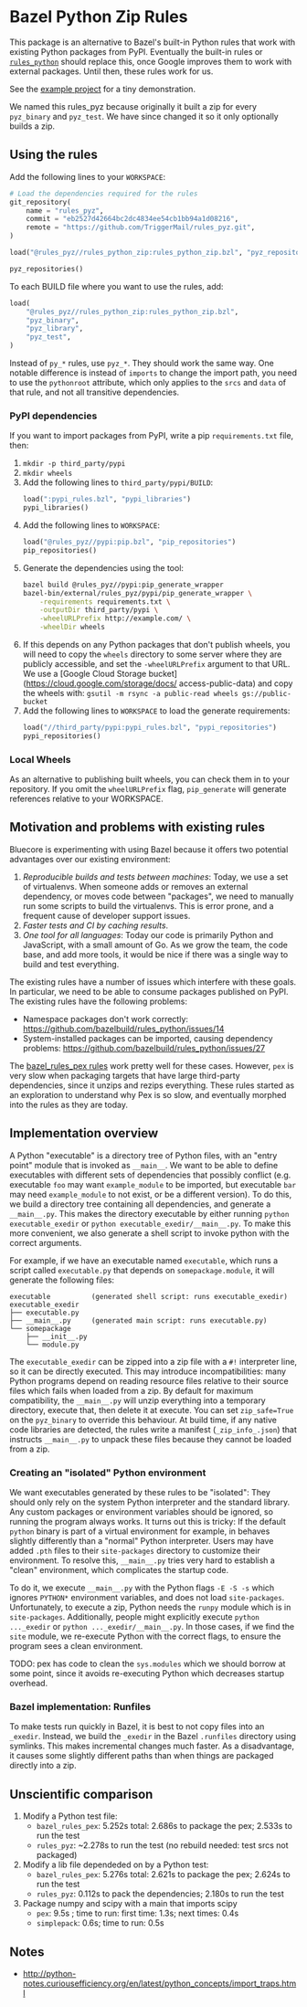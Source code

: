 # Bazel Python Zip Rules

This package is an alternative to Bazel's built-in Python rules that work with existing Python packages from PyPI. Eventually the built-in rules or [`rules_python`](https://github.com/bazelbuild/rules_python) should replace this, once Google improves them to work with external packages. Until then, these rules work for us.

See the [example project](https://github.com/TriggerMail/rules_pyz_example) for a tiny demonstration.

We named this rules_pyz because originally it built a zip for every `pyz_binary` and `pyz_test`. We have since changed it so it only optionally builds a zip.


## Using the rules

Add the following lines to your `WORKSPACE`:

```python
# Load the dependencies required for the rules
git_repository(
    name = "rules_pyz",
    commit = "eb2527d42664bc2dc4834ee54cb1bb94a1d08216",
    remote = "https://github.com/TriggerMail/rules_pyz.git",
)

load("@rules_pyz//rules_python_zip:rules_python_zip.bzl", "pyz_repositories")

pyz_repositories()
```

To each BUILD file where you want to use the rules, add:

```python
load(
    "@rules_pyz//rules_python_zip:rules_python_zip.bzl",
    "pyz_binary",
    "pyz_library",
    "pyz_test",
)
```

Instead of `py_*` rules, use `pyz_*`. They should work the same way. One notable difference is instead of `imports` to change the import path, you need to use the `pythonroot` attribute, which only applies to the `srcs` and `data` of that rule, and not all transitive dependencies.


### PyPI dependencies

If you want to import packages from PyPI, write a pip `requirements.txt` file, then:

1. `mkdir -p third_party/pypi`
2. `mkdir wheels`
3. Add the following lines to `third_party/pypi/BUILD`:
    ```python
    load(":pypi_rules.bzl", "pypi_libraries")
    pypi_libraries()
    ```
4. Add the following lines to `WORKSPACE`:
    ```python
    load("@rules_pyz//pypi:pip.bzl", "pip_repositories")
    pip_repositories()
    ```
5. Generate the dependencies using the tool:
    ```bash
    bazel build @rules_pyz//pypi:pip_generate_wrapper
    bazel-bin/external/rules_pyz/pypi/pip_generate_wrapper \
        -requirements requirements.txt \
        -outputDir third_party/pypi \
        -wheelURLPrefix http://example.com/ \
        -wheelDir wheels
    ```
6. If this depends on any Python packages that don't publish wheels, you will need to copy the `wheels` directory to some server where they are publicly accessible, and set the `-wheelURLPrefix` argument to that URL. We use a [Google Cloud Storage bucket](https://cloud.google.com/storage/docs/
access-public-data) and copy the wheels with: `gsutil -m rsync -a public-read wheels gs://public-bucket`
7. Add the following lines to `WORKSPACE` to load the generate requirements:
    ```python
    load("//third_party/pypi:pypi_rules.bzl", "pypi_repositories")
    pypi_repositories()
    ```

### Local Wheels

As an alternative to publishing built wheels, you can check them in to your repository. If you omit the `wheelURLPrefix` flag, `pip_generate` will generate references relative to your WORKSPACE.


## Motivation and problems with existing rules

Bluecore is experimenting with using Bazel because it offers two potential advantages over our existing environment:

1. *Reproducible builds and tests between machines*: Today, we use a set of virtualenvs. When someone adds or removes an external dependency, or moves code between "packages", we need to manually run some scripts to build the virtualenvs. This is error prone, and a frequent cause of developer support issues.
2. *Faster tests and CI by caching results*.
3. *One tool for all languages*: Today our code is primarily Python and JavaScript, with a small amount of Go. As we grow the team, the code base, and add more tools, it would be nice if there was a single way to build and test everything.

The existing rules have a number of issues which interfere with these goals. In particular, we need to be able to consume packages published on PyPI. The existing rules have the following problems:


* Namespace packages don't work correctly: https://github.com/bazelbuild/rules_python/issues/14
* System-installed packages can be imported, causing dependency problems: https://github.com/bazelbuild/rules_python/issues/27


The [bazel_rules_pex rules](https://github.com/benley/bazel_rules_pex) work pretty well for these cases. However, `pex` is very slow when packaging targets that have large third-party dependencies, since it unzips and rezips everything. These rules started as an exploration to understand why Pex is so slow, and eventually morphed into the rules as they are today.


## Implementation overview

A Python "executable" is a directory tree of Python files, with an "entry point" module that is invoked as `__main__`. We want to be able to define executables with different sets of dependencies that possibly conflict (e.g. executable `foo` may want `example_module` to be imported, but executable `bar` may need `example_module` to not exist, or be a different version). To do this, we build a directory tree containing all dependencies, and generate a `__main__.py`. This makes the directory executable by either running `python executable_exedir` or `python executable_exedir/__main__.py`. To make this more convenient, we also generate a shell script to invoke python with the correct arguments.

For example, if we have an executable named `executable`, which runs a script called `executable.py` that depends on `somepackage.module`, it will generate the following files:

```
executable          (generated shell script: runs executable_exedir)
executable_exedir
├── executable.py
├── __main__.py     (generated main script: runs executable.py)
└── somepackage
    ├── __init__.py
    └── module.py
```

The `executable_exedir` can be zipped into a zip file with a `#!` interpreter line, so it can be directly executed. This may introduce incompatibilities: many Python programs depend on reading resource files relative to their source files which fails when loaded from a zip. By default for maximum compatibility, the `__main__.py` will unzip everything into a temporary directory, execute that, then delete it at execute. You can set `zip_safe=True` on the `pyz_binary` to override this behaviour. At build time, if any native code libraries are detected, the rules write a manifest (`_zip_info_.json`) that instructs `__main__.py` to unpack these files because they cannot be loaded from a zip.


### Creating an "isolated" Python environment

We want executables generated by these rules to be "isolated": They should only rely on the system Python interpreter and the standard library. Any custom packages or environment variables should be ignored, so running the program always works. It turns out this is tricky: If the default `python` binary is part of a virtual environment for example, in behaves slightly differently than a "normal" Python interpreter. Users may have added `.pth` files to their `site-packages` directory to customize their environment. To resolve this, `__main__.py` tries very hard to establish a "clean" environment, which complicates the startup code.

To do it, we execute `__main__.py` with the Python flags `-E -S -s` which ignores `PYTHON*` environment variables, and does not load `site-packages`. Unfortunately, to execute a zip, Python needs the `runpy` module which is in `site-packages`. Additionally, people might explicitly execute `python ..._exedir` or `python ..._exedir/__main__.py`. In those cases, if we find the `site` module, we re-execute Python with the correct flags, to ensure the program sees a clean environment.

TODO: pex has code to clean the `sys.modules` which we should borrow at some point, since it avoids re-executing Python which decreases startup overhead.


### Bazel implementation: Runfiles

To make tests run quickly in Bazel, it is best to not copy files into an `_exedir`. Instead, we build the `_exedir` in the Bazel `.runfiles` directory using symlinks. This makes incremental changes much faster. As a disadvantage, it causes some slightly different paths than when things are packaged directly into a zip.


## Unscientific comparison

1. Modify a Python test file:
   * `bazel_rules_pex`: 5.252s total: 2.686s to package the pex; 2.533s to run the test
   * `rules_pyz`: ~2.278s to run the test (no rebuild needed: test srcs not packaged)
2. Modify a lib file dependeded on by a Python test:
   * `bazel_rules_pex`: 5.276s total: 2.621s to package the pex; 2.624s to run the test
   * `rules_pyz`: 0.112s to pack the dependencies; 2.180s to run the test
3. Package numpy and scipy with a main that imports scipy
   * `pex`: 9.5s ; time to run: first time: 1.3s; next times: 0.4s
   * `simplepack`: 0.6s; time to run: 0.5s



## Notes

* http://python-notes.curiousefficiency.org/en/latest/python_concepts/import_traps.html
